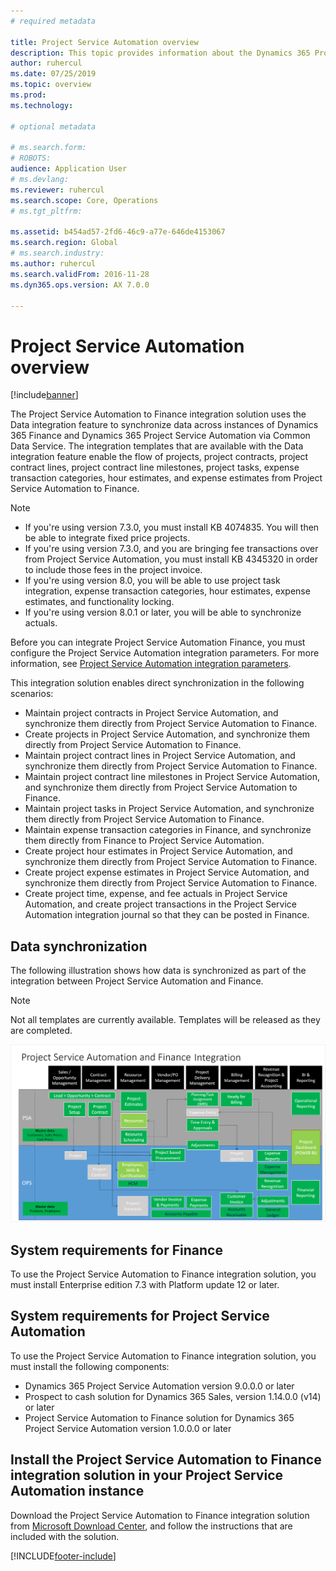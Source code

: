 ```yaml
---
# required metadata

title: Project Service Automation overview
description: This topic provides information about the Dynamics 365 Project Service Automation to Dynamics 365 Finance integration solution.
author: ruhercul
ms.date: 07/25/2019
ms.topic: overview
ms.prod: 
ms.technology: 

# optional metadata

# ms.search.form: 
# ROBOTS: 
audience: Application User
# ms.devlang: 
ms.reviewer: ruhercul
ms.search.scope: Core, Operations
# ms.tgt_pltfrm: 

ms.assetid: b454ad57-2fd6-46c9-a77e-646de4153067
ms.search.region: Global
# ms.search.industry: 
ms.author: ruhercul
ms.search.validFrom: 2016-11-28
ms.dyn365.ops.version: AX 7.0.0

---
```


# Project Service Automation overview

[!include[banner](../includes/banner.md)]


The Project Service Automation to Finance integration solution uses the Data integration feature to synchronize data across instances of Dynamics 365 Finance and Dynamics 365 Project Service Automation via Common Data Service. The integration templates that are available with the Data integration feature enable the flow of projects, project contracts, project contract lines, project contract line milestones, project tasks, expense transaction categories, hour estimates, and expense estimates from Project Service Automation to Finance.

> [!NOTE]
> - If you're using version 7.3.0, you must install KB 4074835. You will then be able to integrate fixed price projects.
> - If you're using version 7.3.0, and you are bringing fee transactions over from Project Service Automation, you must install KB 4345320 in order to include those fees in the project invoice.
> - If you're using version 8.0, you will be able to use project task integration, expense transaction categories, hour estimates, expense estimates, and functionality locking.
> - If you're using version 8.0.1 or later, you will be able to synchronize actuals.

Before you can integrate Project Service Automation Finance, you must configure the Project Service Automation integration parameters. For more information, see [Project Service Automation integration parameters](PSA-parameters.md).

This integration solution enables direct synchronization in the following scenarios:

- Maintain project contracts in Project Service Automation, and synchronize them directly from Project Service Automation to Finance.
- Create projects in Project Service Automation, and synchronize them directly from Project Service Automation to Finance.
- Maintain project contract lines in Project Service Automation, and synchronize them directly from Project Service Automation to Finance.
- Maintain project contract line milestones in Project Service Automation, and synchronize them directly from Project Service Automation to Finance.
- Maintain project tasks in Project Service Automation, and synchronize them directly from Project Service Automation to Finance.
- Maintain expense transaction categories in Finance, and synchronize them directly from Finance to Project Service Automation.
- Create project hour estimates in Project Service Automation, and synchronize them directly from Project Service Automation to Finance.
- Create project expense estimates in Project Service Automation, and synchronize them directly from Project Service Automation to Finance.
- Create project time, expense, and fee actuals in Project Service Automation, and create project transactions in the Project Service Automation integration journal so that they can be posted in Finance.

## Data synchronization

The following illustration shows how data is synchronized as part of the integration between Project Service Automation and Finance.

> [!NOTE]
> Not all templates are currently available. Templates will be released as they are completed.

[![Project Service Automation integration with Finance.](./media/PSA-integration.png)](./media/PSA-integration.png)

## System requirements for Finance

To use the Project Service Automation to Finance integration solution, you must install Enterprise edition 7.3 with Platform update 12 or later.

## System requirements for Project Service Automation

To use the Project Service Automation to Finance integration solution, you must install the following components:

- Dynamics 365 Project Service Automation version 9.0.0.0 or later
- Prospect to cash solution for Dynamics 365 Sales, version 1.14.0.0 (v14) or later
- Project Service Automation to Finance solution for Dynamics 365 Project Service Automation version 1.0.0.0 or later

## Install the Project Service Automation to Finance integration solution in your Project Service Automation instance

Download the Project Service Automation to Finance integration solution from [Microsoft Download Center](https://www.microsoft.com/download/details.aspx?id=57016), and follow the instructions that are included with the solution.


[!INCLUDE[footer-include](../includes/footer-banner.md)]